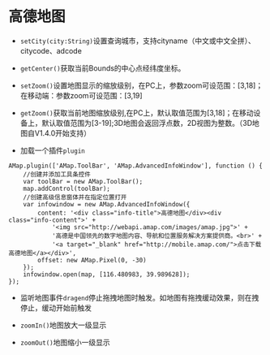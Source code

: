 # 高德地图

- `setCity(city:String)`设置查询城市，支持cityname（中文或中文全拼）、citycode、adcode

- `getCenter()`获取当前Bounds的中心点经纬度坐标。

- `setZoom()`设置地图显示的缩放级别，在PC上，参数zoom可设范围：[3,18]；在移动端：参数zoom可设范围：[3,19]

- `getZoom()`获取当前地图缩放级别,在PC上，默认取值范围为[3,18]；在移动设备上，默认取值范围为[3-19];3D地图会返回浮点数，2D视图为整数。（3D地图自V1.4.0开始支持）

- 加载一个插件`plugin`
```
AMap.plugin(['AMap.ToolBar', 'AMap.AdvancedInfoWindow'], function () {
    //创建并添加工具条控件
    var toolBar = new AMap.ToolBar();
    map.addControl(toolBar);
    //创建高级信息窗体并在指定位置打开
    var infowindow = new AMap.AdvancedInfoWindow({
        content: '<div class="info-title">高德地图</div><div class="info-content">' +
            '<img src="http://webapi.amap.com/images/amap.jpg">' +
            '高德是中国领先的数字地图内容、导航和位置服务解决方案提供商。<br>' +
            '<a target="_blank" href="http://mobile.amap.com/">点击下载高德地图</a></div>',
        offset: new AMap.Pixel(0, -30)
    });
    infowindow.open(map, [116.480983, 39.989628]);
});
```

- 监听地图事件`dragend`停止拖拽地图时触发。如地图有拖拽缓动效果，则在拽停止，缓动开始前触发

- `zoomIn()`地图放大一级显示

- `zoomOut()`地图缩小一级显示